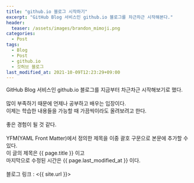 ```yaml
---
title: "github.io 블로그 시작하기"
excerpt: "GitHub Blog 서비스인 github.io 블로그를 차근차근 시작해본다."
header:
  teaser: /assets/images/brandon_mimoji.png
categories:
  - Post
tags:
  - Blog
  - Post
  - github.io
  - 깃허브 블로그
last_modified_at: 2021-10-09T12:23:29+09:00
---
```


GitHub Blog 서비스인 github.io 블로그를 지금부터 차근차근 시작해보기로 했다.<br><br>많이 부족하기 때문에 언제나 공부하고 배우는 입장이다.<br>이제는 학습한 내용들을 가능할 때 가끔씩이라도 올려보려고 한다.<br><br>좋은 경험이 될 것 같다.<br><br>YFM(YAML Front Matter)에서 정의한 제목을 이중 괄호 구문으로 본문에 추가할 수 있다.<br>이 글의 제목은 {{ page.title }} 이고<br>마지막으로 수정된 시간은 {{ page.last_modified_at }} 이다.<br><br>블로그 링크 : <{{ site.url }}>
